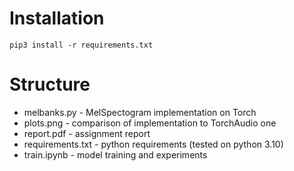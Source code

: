 # Installation

```
pip3 install -r requirements.txt
```

# Structure

- melbanks.py - MelSpectogram implementation on Torch
- plots.png - comparison of implementation to TorchAudio one
- report.pdf - assignment report
- requirements.txt - python requirements (tested on python 3.10)
- train.ipynb - model training and experiments